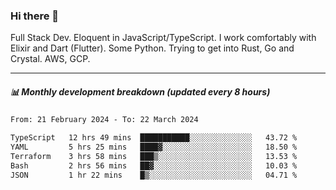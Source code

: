 ### Hi there 👋

Full Stack Dev. Eloquent in JavaScript/TypeScript. I work comfortably with Elixir and Dart (Flutter). Some Python. Trying to get into Rust, Go and Crystal. AWS, GCP.

***

##### 📊 Monthly development breakdown (updated every 8 hours)

<!--START_SECTION:waka-->

```txt
From: 21 February 2024 - To: 22 March 2024

TypeScript   12 hrs 49 mins  ███████████░░░░░░░░░░░░░░   43.72 %
YAML         5 hrs 25 mins   ████▓░░░░░░░░░░░░░░░░░░░░   18.50 %
Terraform    3 hrs 58 mins   ███▒░░░░░░░░░░░░░░░░░░░░░   13.53 %
Bash         2 hrs 56 mins   ██▓░░░░░░░░░░░░░░░░░░░░░░   10.03 %
JSON         1 hr 22 mins    █▒░░░░░░░░░░░░░░░░░░░░░░░   04.71 %
```

<!--END_SECTION:waka-->
